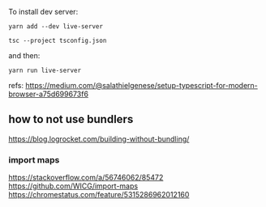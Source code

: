 To install dev server:
```
yarn add --dev live-server
```

```
tsc --project tsconfig.json
```
and then:
```
yarn run live-server
```

refs: 
https://medium.com/@salathielgenese/setup-typescript-for-modern-browser-a75d699673f6

## how to not use bundlers

https://blog.logrocket.com/building-without-bundling/

### import maps
https://stackoverflow.com/a/56746062/85472
https://github.com/WICG/import-maps
https://chromestatus.com/feature/5315286962012160